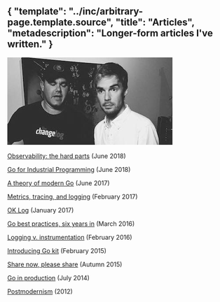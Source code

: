 {
	"template": "../inc/arbitrary-page.template.source",
	"title": "Articles",
	"metadescription": "Longer-form articles I've written."
}
---

<img src="articles.jpg" width=377 height=200 alt="Me, looking confused, as usual" />

<a href="/observability-the-hard-parts/">Observability: the hard parts</a> (June 2018) 

<a href="/go-for-industrial-programming/">Go for Industrial Programming</a> (June 2018) 

<a href="/blog/2017/06/09/theory-of-modern-go.html">A theory of modern Go</a> (June 2017) 

<a href="/blog/2017/02/21/metrics-tracing-and-logging.html">Metrics, tracing, and logging</a> (February 2017) 

<a href="/ok-log">OK Log</a> (January 2017) 

<a href="/go-best-practices-2016">Go best practices, six years in</a> (March 2016) 

<a href="/blog/2016/02/07/logging-v-instrumentation.html">Logging v. instrumentation</a> (February 2016) 

<a href="/go-kit">Introducing Go kit</a> (February 2015) 

<a href="/share-now">Share now, please share</a> (Autumn 2015) 

<a href="/go-in-production">Go in production</a> (July 2014) 

<a href="/postmodernism">Postmodernism</a> (2012) 
